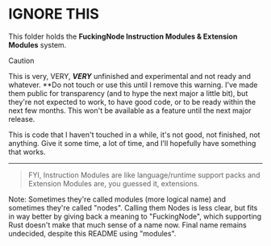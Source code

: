 # IGNORE THIS

This folder holds the **FuckingNode Instruction Modules & Extension Modules** system.

> [!CAUTION]
> This is very, VERY, _**VERY**_ unfinished and experimental and not ready and whatever. **Do not touch or use this until I remove this warning. I've made them public for transparency (and to hype the next major a little bit), but they're not expected to work, to have good code, or to be ready within the next few months. This won't be available as a feature until the next major release.

This is code that I haven't touched in a while, it's not good, not finished, not anything. Give it some time, a lot of time, and I'll hopefully have something that works.

---

> FYI, Instruction Modules are like language/runtime support packs and Extension Modules are, you guessed it, extensions.

Note: Sometimes they're called modules (more logical name) and sometimes they're called "nodes". Calling them Nodes is less clear, but fits in way better by giving back a meaning to "FuckingNode", which supporting Rust doesn't make that much sense of a name now. Final name remains undecided, despite this README using "modules".
